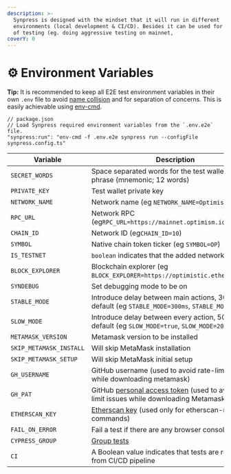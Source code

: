 ```yaml
---
description: >-
  Synpress is designed with the mindset that it will run in different
  environments (local development & CI/CD). Besides it can be used for all sorts
  of testing (eg. doing aggressive testing on mainnet,
coverY: 0
---
```


# ⚙ Environment Variables

**Tip:** It is recommended to keep all E2E test environment variables in their own `.env` file to avoid [name collision](https://en.wikipedia.org/wiki/Name\_collision) and for separation of concerns.  This is easily achievable using [env-cmd](https://www.npmjs.com/package/env-cmd).&#x20;

```json5
// package.json
// Load Synpress required environment variables from the `.env.e2e` file.
"synpress:run": "env-cmd -f .env.e2e synpress run --configFile synpress.config.ts"
```

| Variable                | Description                                                                                                                                                                                                  |
| ----------------------- | ------------------------------------------------------------------------------------------------------------------------------------------------------------------------------------------------------------ |
| `SECRET_WORDS`          | Space separated words for the test wallet recovery phrase (mnemonic; 12 words)                                                                                                                               |
| `PRIVATE_KEY`           | Test wallet private key                                                                                                                                                                                      |
| `NETWORK_NAME`          | Network name (eg `NETWORK_NAME=Optimism`)                                                                                                                                                                    |
| `RPC_URL`               | Network RPC (eg`RPC_URL=https://mainnet.optimism.io`)                                                                                                                                                        |
| `CHAIN_ID`              | Network ID (eg`CHAIN_ID=10`)                                                                                                                                                                                 |
| `SYMBOL`                | Native chain token ticker (eg `SYMBOL=OP`)                                                                                                                                                                   |
| `IS_TESTNET`            | `boolean` indicates that the added network is testnet                                                                                                                                                        |
| `BLOCK_EXPLORER`        | Blockchain explorer (eg `BLOCK_EXPLORER=https://optimistic.etherscan.io/`)                                                                                                                                   |
| `SYNDEBUG`              | Set debugging mode to be on                                                                                                                                                                                  |
| `STABLE_MODE`           | Introduce delay between main actions, 300ms by default (eg `STABLE_MODE=300ms`, `STABLE_MODE=true`)                                                                                                          |
| `SLOW_MODE`             | Introduce delay between every action, 50ms by default (eg `SLOW_MODE=true`, `SLOW_MODE=200ms`)                                                                                                               |
| `METAMASK_VERSION`      | Metamask version to be installed                                                                                                                                                                             |
| `SKIP_METAMASK_INSTALL` | Will skip MetaMask installation                                                                                                                                                                              |
| `SKIP_METAMASK_SETUP`   | Will skip MetaMask initial setup                                                                                                                                                                             |
| `GH_USERNAME`           | GitHub username (used to avoid rate-limit issue while downloading metamask)                                                                                                                                  |
| `GH_PAT`                | GitHub [personal access token](https://docs.github.com/en/authentication/keeping-your-account-and-data-secure/creating-a-personal-access-token) (used to avoid rate-limit issues while downloading Metamask) |
| `ETHERSCAN_KEY`         | [Etherscan key](https://info.etherscan.com/etherscan-developer-api-key/) (used only for etherscan-related commands)                                                                                          |
| `FAIL_ON_ERROR`         | Fail a test if there are any browser console errors                                                                                                                                                          |
| `CYPRESS_GROUP`         | [Group tests](https://docs.cypress.io/guides/guides/command-line#cypress-run-group-lt-name-gt)                                                                                                               |
| `CI`                    | A Boolean value indicates that tests are running from CI/CD pipeline                                                                                                                                         |

